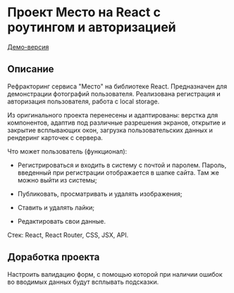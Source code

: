 # Проект Место на React с роутингом и авторизацией

[Демо-версия](https://anastacia-tesli.github.io/react-mesto-auth/)

## Описание

Рефракторинг сервиса "Место" на библиотеке React. Предназначен для демонстрации фотографий пользователя. Реализована регистрация и авторизация пользователя, работа с local storage.

Из оригинального проекта перенесены и адаптированы: верстка для компонентов, адаптив под различные разрешения экранов, открытие и закрытие всплывающих окон, загрузка пользовательских данных и рендеринг карточек с сервера.

Что может пользователь (функционал):

- Регистрироваться и входить в систему с почтой и паролем. Пароль, введенный при регистрации отображается в шапке сайта. Там же можно выйти из системы;

- Публиковать, просматривать и удалять изображения;

- Ставить и удалять лайки;

- Редактировать свои данные.

Стек: React, React Router, CSS, JSX, API.

## Доработка проекта

Настроить валидацию форм, с помощью которой при наличии ошибок во вводимых данных будут всплывать подсказки.
